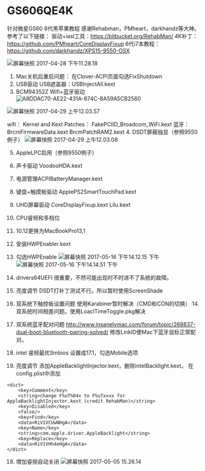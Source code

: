 # GS606QE4K
针对微星GS60 6代黑苹果教程
感谢Rehabman，PMheart，darkhandz等大神。
参考了以下链接：
驱动+iasl工具：https://bitbucket.org/RehabMan/
4K补丁：https://github.com/PMheart/CoreDisplayFixup
6代i7本教程：https://github.com/darkhandz/XPS15-9550-OSX


![屏幕快照 2017-04-28 下午11.28.18](https://lh3.googleusercontent.com/-roVbFVDB6tg/WQNgTR8pYII/AAAAAAAAAuQ/hBEItcI1ij4clMsPmufAIqTVCpYOUsu9QCHM/I/%255BUNSET%255D)

1. Mac关机后重启问题：
在Clover-ACPI页面勾选FixShutdown
2. USB驱动
USB遮盖器：USBInjectAll.kext
3. BCM94352Z Wifi+蓝牙驱动![A8DDAC70-AE22-431A-874C-8A59A5CB2560](https://lh3.googleusercontent.com/-mtptiWBXyeE/WQNkJaSdQ_I/AAAAAAAAAug/fp8rXavNdiAsjk0HSNtcUg5u2zO_nz8kgCHM/I/A8DDAC70-AE22-431A-874C-8A59A5CB2560.png)

![屏幕快照 2017-04-29 上午12.03.57](https://lh3.googleusercontent.com/-h8t9sc_WNeA/WQNn-TiN8cI/AAAAAAAAAvA/qg9no4LphIIXfZi4VpgZRX4xquFJbPb_ACHM/I/%255BUNSET%255D)

wifi：
Kernel and Kext Patches：
FakePCIID_Broadcom_WiFi.kext
蓝牙：
BrcmFirmwareData.kext
BrcmPatchRAM2.kext
4. DSDT屏蔽独显（参照9550例子）
![屏幕快照 2017-04-29 上午12.03.08](https://lh3.googleusercontent.com/-bM2_y5XVEgs/WQNnyEwpFKI/AAAAAAAAAu8/P3VyWnArqHc4rXAvpYoGsjmEDgD8Cqz7gCHM/I/%255BUNSET%255D)

5. AppleLPC启用（参照9550例子）
6. 声卡驱动
VoodooHDA.kext
7. 电源管理ACPIBatteryManager.kext
8. 键盘+触摸板驱动
ApplePS2SmartTouchPad.kext
9. UHD屏幕驱动
CoreDisplayFixup.kext
Lilu.kext
10. CPU睿频和多档位
1. 10.12更换为MacBookPro13,1
2. 安装HWPEnabler.kext
3. 勾选HWPEnable
![屏幕快照 2017-05-16 下午14.12.15 下午](https://lh3.googleusercontent.com/-vlJLQR_zyQw/WRqZD_U09BI/AAAAAAAAAvg/4p8LEFbOtfU3zGLrwSjekE7jRmSI6XaowCHM/I/%255BUNSET%255D)
![屏幕快照 2017-05-16 下午14.14.51 下午](https://lh3.googleusercontent.com/--QCef5txW_o/WRqZIuyfXzI/AAAAAAAAAvk/ZrdzPzpSlzMRuptoOjrSSU-7LcbjXzzAgCHM/I/%255BUNSET%255D)


11. drivers64UEFI
很重要，不然可能出现时不时进不了系统的故障。
12. 亮度调节
DSDT打补丁测试不行。所以暂时使用ScreenShade
13. 双系统下触控板设置问题
使用Karabiner暂时解决（CMD和CON的切换）
14.双系统时间相差问题。使用LoaclTimeToggle.pkg解决

15. 双系统蓝牙配对问题
   http://www.insanelymac.com/forum/topic/268837-dual-boot-bluetooth-pairing-solved/
    修改LinkID使Mac下蓝牙鼠标正常配对。
    
16. intel 睿频最优Smbios
设置成17.1，勾选Mobile选项  

17. 亮度调节
    添加AppleBacklightInjector.kext，删除intelBacklight.kext。
    在config.plist中添加
    
```
<dict>
	<key>Comment</key>
	<string>change F%uT%04x to F%uTxxxx for AppleBacklightInjector.kext (credit RehabMan)</string>
	<key>Disabled</key>
	<false/>
	<key>Find</key>
	<data>RiV1VCUwNHgA</data>
	<key>Name</key>
	<string>com.apple.driver.AppleBacklight</string>
	<key>Replace</key>
	<data>RiV1VHh4eHgA</data>
</dict>
```    
18. 增加睿频自动关闭
![屏幕快照 2017-05-05 15.26.14](https://lh3.googleusercontent.com/-B0BzXCF4o4k/WQwpL_GNplI/AAAAAAAAAvQ/--K96HItaLEtSica9J-0bC39MhZA_2OtQCHM/I/%255BUNSET%255D)



